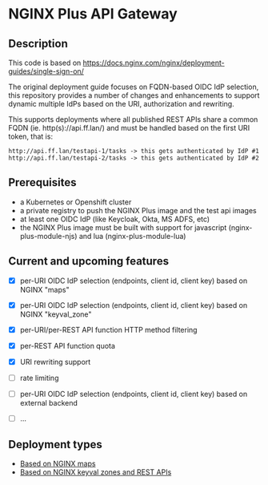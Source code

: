 # NGINX Plus API Gateway

## Description

This code is based on https://docs.nginx.com/nginx/deployment-guides/single-sign-on/

The original deployment guide focuses on FQDN-based OIDC IdP selection, this repository provides a number of changes and enhancements to support dynamic multiple IdPs based on the URI, authorization and rewriting.

This supports deployments where all published REST APIs share a common FQDN (ie. http(s)://api.ff.lan/) and must be handled based on the first URI token, that is:

```
http://api.ff.lan/testapi-1/tasks -> this gets authenticated by IdP #1
http://api.ff.lan/testapi-2/tasks -> this gets authenticated by IdP #2
```

## Prerequisites

- a Kubernetes or Openshift cluster
- a private registry to push the NGINX Plus image and the test api images
- at least one OIDC IdP (like Keycloak, Okta, MS ADFS, etc)
- the NGINX Plus image must be built with support for javascript (nginx-plus-module-njs) and lua (nginx-plus-module-lua)

## Current and upcoming features

- [X] per-URI OIDC IdP selection (endpoints, client id, client key) based on NGINX "maps"
- [X] per-URI OIDC IdP selection (endpoints, client id, client key) based on NGINX "keyval_zone"
- [X] per-URI/per-REST API function HTTP method filtering
- [X] per-REST API function quota
- [X] URI rewriting support

- [ ] rate limiting
- [ ] per-URI OIDC IdP selection (endpoints, client id, client key) based on external backend
- [ ] ...

## Deployment types

- [Based on NGINX maps](manifests-map)
- [Based on NGINX keyval zones and REST APIs](manifests-keyval)
